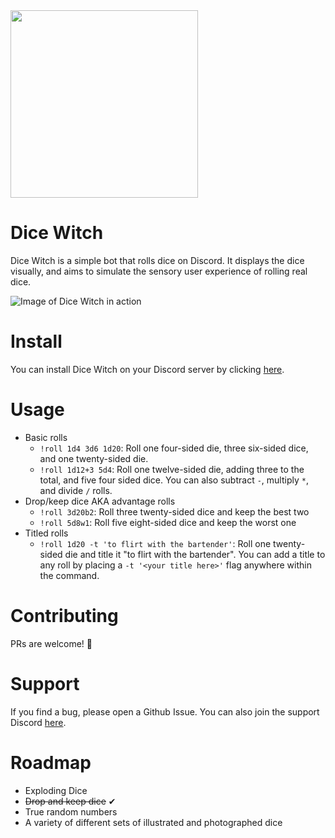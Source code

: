 <img src="https://i.imgur.com/v1Dog6h.jpeg" width="300">

# Dice Witch

Dice Witch is a simple bot that rolls dice on Discord. It displays the dice visually, and aims to simulate the sensory user experience of rolling real dice.

![Image of Dice Witch in action](https://i.imgur.com/yVYfpEa.gif)

# Install

You can install Dice Witch on your Discord server by clicking [here](https://discord.com/api/oauth2/authorize?client_id=808161585876697108&permissions=0&scope=bot).

# Usage

- Basic rolls
  - `!roll 1d4 3d6 1d20`: Roll one four-sided die, three six-sided dice, and one twenty-sided die.
  - `!roll 1d12+3 5d4`: Roll one twelve-sided die, adding three to the total, and five four sided dice. You can also subtract `-`, multiply `*`, and divide `/` rolls.
- Drop/keep dice AKA advantage rolls
  - `!roll 3d20b2`: Roll three twenty-sided dice and keep the best two
  - `!roll 5d8w1`: Roll five eight-sided dice and keep the worst one
- Titled rolls
  - `!roll 1d20 -t 'to flirt with the bartender'`: Roll one twenty-sided die and title it "to flirt with the bartender". You can add a title to any roll by placing a `-t '<your title here>'` flag anywhere within the command.

# Contributing

PRs are welcome! 🙂

# Support

If you find a bug, please open a Github Issue. You can also join the support Discord [here](https://discord.gg/7FT6VT5x).

# Roadmap

- Exploding Dice
- ~~Drop and keep dice~~ ✔
- True random numbers
- A variety of different sets of illustrated and photographed dice
